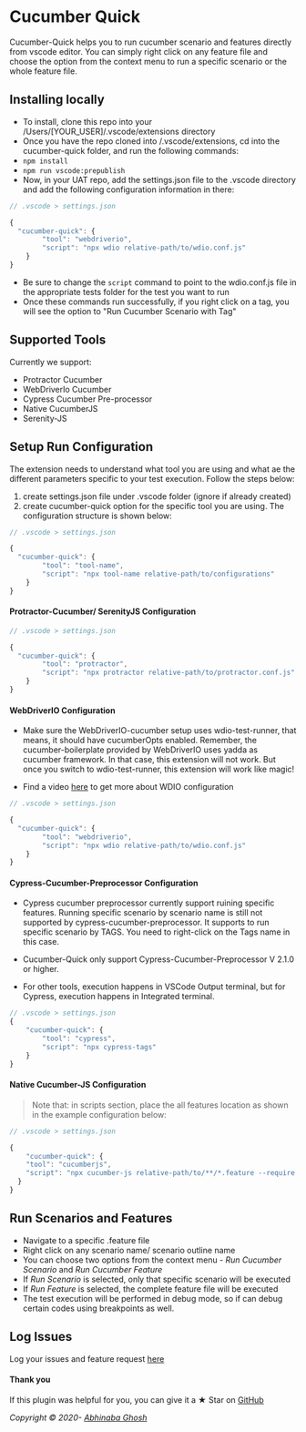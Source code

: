 # Cucumber Quick

Cucumber-Quick helps you to run cucumber scenario and features directly from vscode editor. You can simply right click on any feature file and choose the option from the context menu to run a specific scenario or the whole feature file.

## Installing locally
- To install, clone this repo into your /Users/[YOUR_USER]/.vscode/extensions directory
- Once you have the repo cloned into /.vscode/extensions, cd into the cucumber-quick folder, and run the following commands:
- `npm install`
- `npm run vscode:prepublish` 
- Now, in your UAT repo, add the settings.json file to the .vscode directory and add the following configuration information in there:
```ts
// .vscode > settings.json

{
  "cucumber-quick": {
		"tool": "webdriverio",
		"script": "npx wdio relative-path/to/wdio.conf.js"
	}
}

```
- Be sure to change the `script` command to point to the wdio.conf.js file in the appropriate tests folder for the test you want to run
- Once these commands run successfully, if you right click on a tag, you will see the option to "Run Cucumber Scenario with Tag"

## Supported Tools

Currently we support:

- Protractor Cucumber
- WebDriverIo Cucumber
- Cypress Cucumber Pre-processor
- Native CucumberJS
- Serenity-JS

## Setup Run Configuration

The extension needs to understand what tool you are using and what ae the different parameters specific to your test execution. Follow the steps below:

1. create settings.json file under .vscode folder (ignore if already created)
2. create cucumber-quick option for the specific tool you are using. The configuration structure is shown below:

```ts
// .vscode > settings.json

{
  "cucumber-quick": {
		"tool": "tool-name",
		"script": "npx tool-name relative-path/to/configurations"
	}
}


```

#### Protractor-Cucumber/ SerenityJS Configuration

```ts
// .vscode > settings.json

{
  "cucumber-quick": {
		"tool": "protractor",
		"script": "npx protractor relative-path/to/protractor.conf.js"
	}
}

```

#### WebDriverIO Configuration

- Make sure the WebDriverIO-cucumber setup uses wdio-test-runner, that means, it should have cucumberOpts enabled. Remember, the cucumber-boilerplate provided by WebDriverIO uses yadda as cucumber framework. In that case, this extension will not work. But once you switch to wdio-test-runner, this extension will work like magic!

- Find a video [here](https://github.com/abhinaba-ghosh/cucumber-quick/files/4728370/cucumber-quick.webm.zip) to get more about WDIO configuration

```ts
// .vscode > settings.json

{
  "cucumber-quick": {
		"tool": "webdriverio",
		"script": "npx wdio relative-path/to/wdio.conf.js"
	}
}

```

#### Cypress-Cucumber-Preprocessor Configuration

- Cypress cucumber preprocessor currently support ruining specific features. Running specific scenario by scenario name is still not supported by cypress-cucumber-preprocessor. It supports to run specific scenario by TAGS. You need to right-click on the Tags name in this case.

- Cucumber-Quick only support Cypress-Cucumber-Preprocessor V 2.1.0 or higher.

- For other tools, execution happens in VSCode Output terminal, but for Cypress, execution happens in Integrated terminal.

```ts
// .vscode > settings.json
{
	"cucumber-quick": {
		"tool": "cypress",
		"script": "npx cypress-tags"
	}
}


```

#### Native Cucumber-JS Configuration

> Note that: in scripts section, place the all features location as shown in the example configuration below:

```ts
// .vscode > settings.json

{
	"cucumber-quick": {
    "tool": "cucumberjs",
    "script": "npx cucumber-js relative-path/to/**/*.feature --require relative-path/to/**/*.js"
  }
}

```

## Run Scenarios and Features

- Navigate to a specific .feature file
- Right click on any scenario name/ scenario outline name
- You can choose two options from the context menu - _Run Cucumber Scenario_ and _Run Cucumber Feature_
- If _Run Scenario_ is selected, only that specific scenario will be executed
- If _Run Feature_ is selected, the complete feature file will be executed
- The test execution will be performed in debug mode, so if can debug certain codes using breakpoints as well.

## Log Issues

Log your issues and feature request [here](https://github.com/abhinaba-ghosh/cucumber-quick/issues)

#### Thank you

If this plugin was helpful for you, you can give it a ★ Star on [GitHub](https://github.com/abhinaba-ghosh/cucumber-quick)

_Copyright &copy; 2020- [Abhinaba Ghosh](https://www.linkedin.com/in/abhinaba-ghosh-9a2ab8a0/)_
